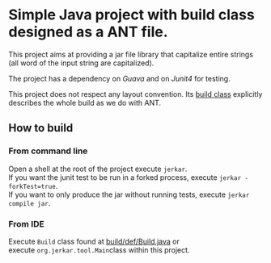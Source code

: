 # Simple Java project with build class designed as a ANT file.

This project aims at providing a jar file library that capitalize entire strings (all word of the input string are capitalized).

The project has a dependency on *Guava* and on *Junit4* for testing.

This project does not respect any layout convention. Its [build class](./build/def/Build.java) explicitly describes the whole build as we do with ANT.

## How to build

### From command line
Open a shell at the root of the project execute `jerkar`. <br/>
If you want the junit test to be run in a forked process, execute `jerkar -forkTest=true`. <br/>
If you want to only produce the jar without running tests, execute `jerkar compile jar`.

### From IDE
Execute `Build` class found at [build/def/Build.java](./build/def/Build.java) or <br/>
execute `org.jerkar.tool.Main`class within this project.

